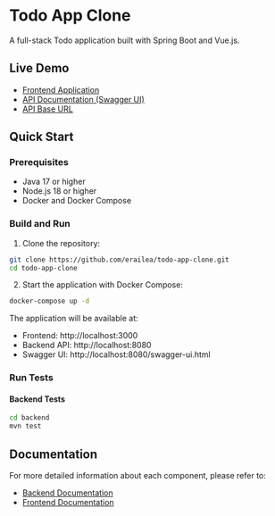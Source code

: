 # Todo App Clone

A full-stack Todo application built with Spring Boot and Vue.js.

## Live Demo
- [Frontend Application][frontend-url]
- [API Documentation (Swagger UI)][swagger-url]
- [API Base URL][api-url]

## Quick Start

### Prerequisites
- Java 17 or higher
- Node.js 18 or higher
- Docker and Docker Compose

### Build and Run

1. Clone the repository:
```bash
git clone https://github.com/erailea/todo-app-clone.git
cd todo-app-clone
```

2. Start the application with Docker Compose:
```bash
docker-compose up -d
```

The application will be available at:
- Frontend: http://localhost:3000
- Backend API: http://localhost:8080
- Swagger UI: http://localhost:8080/swagger-ui.html

### Run Tests

#### Backend Tests
```bash
cd backend
mvn test
```

## Documentation

For more detailed information about each component, please refer to:
- [Backend Documentation](backend/README.md)
- [Frontend Documentation](frontend/README.md)

[frontend-url]: https://to-do-app-clone-fe-9426774d4821.herokuapp.com/dashboard
[swagger-url]: https://to-do-app-clone-be-ff03bad65820.herokuapp.com/swagger-ui/index.html
[api-url]: https://to-do-app-clone-be-ff03bad65820.herokuapp.com